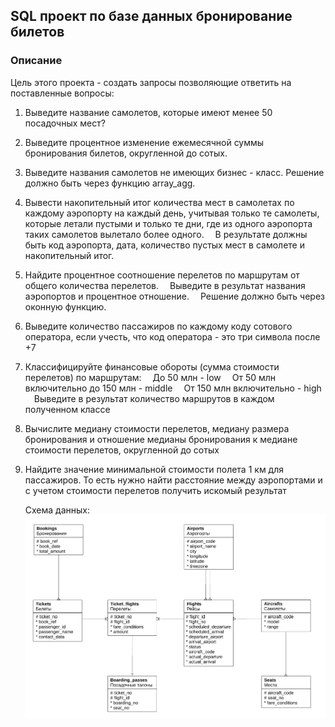 ## SQL проект по базе данных бронирование билетов
  ### Описание
  Цель этого проекта - создать запросы позволяющие ответить на поставленные вопросы:
  1. Выведите название самолетов, которые имеют менее 50 посадочных мест?
2. Выведите процентное изменение ежемесячной суммы бронирования билетов, округленной до сотых.
3. Выведите названия самолетов не имеющих бизнес - класс. Решение должно быть через функцию array_agg.
4. Вывести накопительный итог количества мест в самолетах по каждому аэропорту на каждый день, учитывая только те самолеты, которые летали пустыми и только те дни, где из одного аэропорта таких самолетов вылетало более одного.
 В результате должны быть код аэропорта, дата, количество пустых мест в самолете и накопительный итог.
5. Найдите процентное соотношение перелетов по маршрутам от общего количества перелетов.
 Выведите в результат названия аэропортов и процентное отношение.
 Решение должно быть через оконную функцию.
6. Выведите количество пассажиров по каждому коду сотового оператора, если учесть, что код оператора - это три символа после +7
7. Классифицируйте финансовые обороты (сумма стоимости перелетов) по маршрутам:
 До 50 млн - low
 От 50 млн включительно до 150 млн - middle
 От 150 млн включительно - high
 Выведите в результат количество маршрутов в каждом полученном классе
8. Вычислите медиану стоимости перелетов, медиану размера бронирования и отношение медианы бронирования к медиане стоимости перелетов, округленной до сотых
9. Найдите значение минимальной стоимости полета 1 км для пассажиров. То есть нужно найти расстояние между аэропортами и с учетом стоимости перелетов получить искомый результат

    Схема данных:
![Диаграмма схемы данных](https://github.com/Kor-Konstantin/Kor-Konstantin.github.io/blob/5c99226618be0452ed6eb3ad796c92a3197a8a21/projects/SQL%20project/%D0%94%D0%B8%D0%B0%D0%B3%D1%80%D0%B0%D0%BC%D0%BC%D0%B0%20%D1%81%D1%85%D0%B5%D0%BC%D1%8B%20%D0%B4%D0%B0%D0%BD%D0%BD%D1%8B%D1%85.png)
